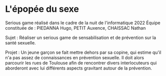 # L'épopée du sexe
Serious game réalisé dans le cadre de la nuit de l'informatique 2022
Équipe constituée de : PIEDANNA Hugo, PETIT Auxence, CHAISSAC Nathan

Sujet : Réaliser un serious game de sensabilisation et de prévention sur la santé sexuelle.

Projet : Un jeune garçon se fait mettre dehors par sa copine, qui estime qu'il n'a pas assez de connaissances en prévention sexuelle. Il doit alors parcourir les rues
         de Toulouse afin de rencontrer divers interlocuteurs qui aborderont avec lui différents aspects gravitant autour de la prévention.
